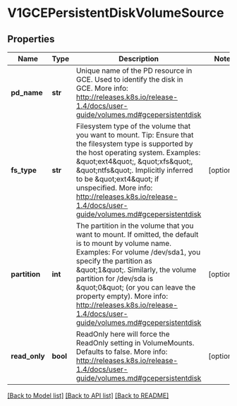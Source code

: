 # V1GCEPersistentDiskVolumeSource

## Properties
Name | Type | Description | Notes
------------ | ------------- | ------------- | -------------
**pd_name** | **str** | Unique name of the PD resource in GCE. Used to identify the disk in GCE. More info: http://releases.k8s.io/release-1.4/docs/user-guide/volumes.md#gcepersistentdisk | 
**fs_type** | **str** | Filesystem type of the volume that you want to mount. Tip: Ensure that the filesystem type is supported by the host operating system. Examples: \&quot;ext4\&quot;, \&quot;xfs\&quot;, \&quot;ntfs\&quot;. Implicitly inferred to be \&quot;ext4\&quot; if unspecified. More info: http://releases.k8s.io/release-1.4/docs/user-guide/volumes.md#gcepersistentdisk | [optional] 
**partition** | **int** | The partition in the volume that you want to mount. If omitted, the default is to mount by volume name. Examples: For volume /dev/sda1, you specify the partition as \&quot;1\&quot;. Similarly, the volume partition for /dev/sda is \&quot;0\&quot; (or you can leave the property empty). More info: http://releases.k8s.io/release-1.4/docs/user-guide/volumes.md#gcepersistentdisk | [optional] 
**read_only** | **bool** | ReadOnly here will force the ReadOnly setting in VolumeMounts. Defaults to false. More info: http://releases.k8s.io/release-1.4/docs/user-guide/volumes.md#gcepersistentdisk | [optional] 

[[Back to Model list]](../README.md#documentation-for-models) [[Back to API list]](../README.md#documentation-for-api-endpoints) [[Back to README]](../README.md)


